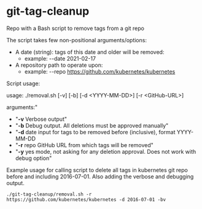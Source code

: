 # git-tag-cleanup

Repo with a Bash script to remove tags from a git repo

The script takes few non-positional arguments/options:
- A date (string): tags of this date and older will be removed: 
    - example: --date 2021-02-17
- A repository path to operate upon: 
	- example: --repo https://github.com/kubernetes/kubernetes

Script usage:

usage: ./removal.sh [-v] [-b] [-d &lt;YYYY-MM-DD&gt;] [-r &lt;GitHub-URL&gt;]

arguments:"
- "**-v** Verbose output"
- "**-b** Debug output. All deletions must be approved manually"
- "**-d** date input for tags to be removed before (inclusive), format YYYY-MM-DD
- "**-r** repo GitHub URL from which tags will be removed"
- "**-y** yes mode, not asking for any deletion approval. Does not work with debug option"

Example usage for calling script to delete all tags in kubernetes git repo before and including 2016-07-01. Also adding
the verbose and debugging output.

`./git-tag-cleanup/removal.sh -r https://github.com/kubernetes/kubernetes -d 2016-07-01 -bv`
